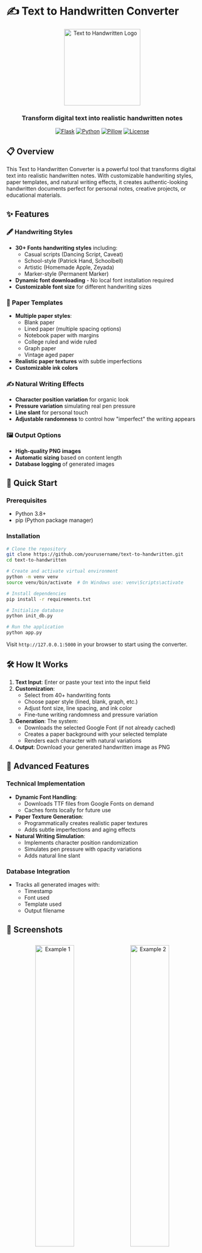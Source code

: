 # ✍️ Text to Handwritten Converter

<div align="center">
  <img src="static/image.png" alt="Text to Handwritten Logo" width="200">
  <h3>Transform digital text into realistic handwritten notes</h3>
</div>

<div align="center">

[![Flask](https://img.shields.io/badge/Flask-2.0.1-blue.svg)](https://flask.palletsprojects.com/)
[![Python](https://img.shields.io/badge/Python-3.8+-yellow.svg)](https://www.python.org/)
[![Pillow](https://img.shields.io/badge/Pillow-9.0+-green.svg)](https://python-pillow.org/)
[![License](https://img.shields.io/badge/License-MIT-red.svg)](LICENSE)

</div>

## 📋 Overview

This Text to Handwritten Converter is a powerful tool that transforms digital text into realistic handwritten notes. With customizable handwriting styles, paper templates, and natural writing effects, it creates authentic-looking handwritten documents perfect for personal notes, creative projects, or educational materials.

## ✨ Features

### 🖋️ Handwriting Styles
- **30+ Fonts handwriting styles** including:
  - Casual scripts (Dancing Script, Caveat)
  - School-style (Patrick Hand, Schoolbell)
  - Artistic (Homemade Apple, Zeyada)
  - Marker-style (Permanent Marker)
- **Dynamic font downloading** - No local font installation required
- **Customizable font size** for different handwriting sizes

### 📝 Paper Templates
- **Multiple paper styles**:
  - Blank paper
  - Lined paper (multiple spacing options)
  - Notebook paper with margins
  - College ruled and wide ruled
  - Graph paper
  - Vintage aged paper
- **Realistic paper textures** with subtle imperfections
- **Customizable ink colors**

### ✍️ Natural Writing Effects
- **Character position variation** for organic look
- **Pressure variation** simulating real pen pressure
- **Line slant** for personal touch
- **Adjustable randomness** to control how "imperfect" the writing appears

### 🖼️ Output Options
- **High-quality PNG images**
- **Automatic sizing** based on content length
- **Database logging** of generated images

## 🚀 Quick Start

### Prerequisites
- Python 3.8+
- pip (Python package manager)

### Installation
```bash
# Clone the repository
git clone https://github.com/yourusername/text-to-handwritten.git
cd text-to-handwritten

# Create and activate virtual environment
python -m venv venv
source venv/bin/activate  # On Windows use: venv\Scripts\activate

# Install dependencies
pip install -r requirements.txt

# Initialize database
python init_db.py

# Run the application
python app.py
```

Visit `http://127.0.0.1:5000` in your browser to start using the converter.

## 🛠️ How It Works

1. **Text Input**: Enter or paste your text into the input field
2. **Customization**:
   - Select from 40+ handwriting fonts
   - Choose paper style (lined, blank, graph, etc.)
   - Adjust font size, line spacing, and ink color
   - Fine-tune writing randomness and pressure variation
3. **Generation**: The system:
   - Downloads the selected Google Font (if not already cached)
   - Creates a paper background with your selected template
   - Renders each character with natural variations
4. **Output**: Download your generated handwritten image as PNG

## 🌟 Advanced Features

### Technical Implementation
- **Dynamic Font Handling**:
  - Downloads TTF files from Google Fonts on demand
  - Caches fonts locally for future use
- **Paper Texture Generation**:
  - Programmatically creates realistic paper textures
  - Adds subtle imperfections and aging effects
- **Natural Writing Simulation**:
  - Implements character position randomization
  - Simulates pen pressure with opacity variations
  - Adds natural line slant

### Database Integration
- Tracks all generated images with:
  - Timestamp
  - Font used
  - Template used
  - Output filename

## 📸 Screenshots

<div align="center">
  <img src="static/I1.png" alt="Example 1" width="45%" style="margin: 10px;">
  <img src="static/I2.png" alt="Example 2" width="45%" style="margin: 10px;">
</div>

## 📚 Documentation

### API Endpoints

- `GET /`: Main interface
- `POST /generate`: Generate handwritten image
  - Parameters:
    - `text`: The text to convert
    - `font`: Font name (default: "Dancing Script")
    - `fontSize`: Font size (default: 32)
    - `lineSpacing`: Line spacing multiplier (default: 1.5)
    - `inkColor`: Hex color for ink (default: "#1a1a1a")
    - `template`: Paper template name (default: "lined")
    - `randomness`: Writing imperfection level 0-1 (default: 0.3)
    - `pressureVar`: Pen pressure variation 0-1 (default: 0.2)

### Customizing Paper Templates

Edit the `PAPER_TEMPLATES` dictionary in `app.py` to add or modify paper styles. Each template can include:

```python
{
    "name": "Display Name",
    "lines": True/False,  # Whether to show lines
    "line_color": "#hexcolor",  # Color of lines
    "line_height": 40,  # Spacing between lines
    "color": "#hexcolor",  # Paper color
    "texture": True/False,  # Add paper texture
    "margin": True/False,  # Add left margin
    "margin_color": "#hexcolor",  # Margin line color
    "grid": True/False,  # For graph paper
    "grid_size": 20,  # Grid cell size
    "grid_color": "#hexcolor",  # Grid line color
    "aged": True/False  # Vintage/aged effect
}
```

## 🤝 Contributing

Contributions are welcome! Here's how:

1. Fork the repository
2. Create a feature branch (`git checkout -b feature/amazing-feature`)
3. Commit your changes (`git commit -m 'Add amazing feature'`)
4. Push to the branch (`git push origin feature/amazing-feature`)
5. Open a Pull Request

## 📜 License

This project is licensed under the MIT License - see the [LICENSE](LICENSE) file for details.

## 📬 Contact

For questions or feedback:

- **Email**: itsAksharaRathore@gmail.com
- **GitHub**: [ItsAksharaRathore](https://github.com/ItsAksharaRathore)
- **LinkedIn**: [Akshara Rathore](https://www.linkedin.com/in/itsAksharaRathore)

---

<div align="center">
  <p>Bringing the personal touch of handwriting to digital text ✍️</p>
</div>